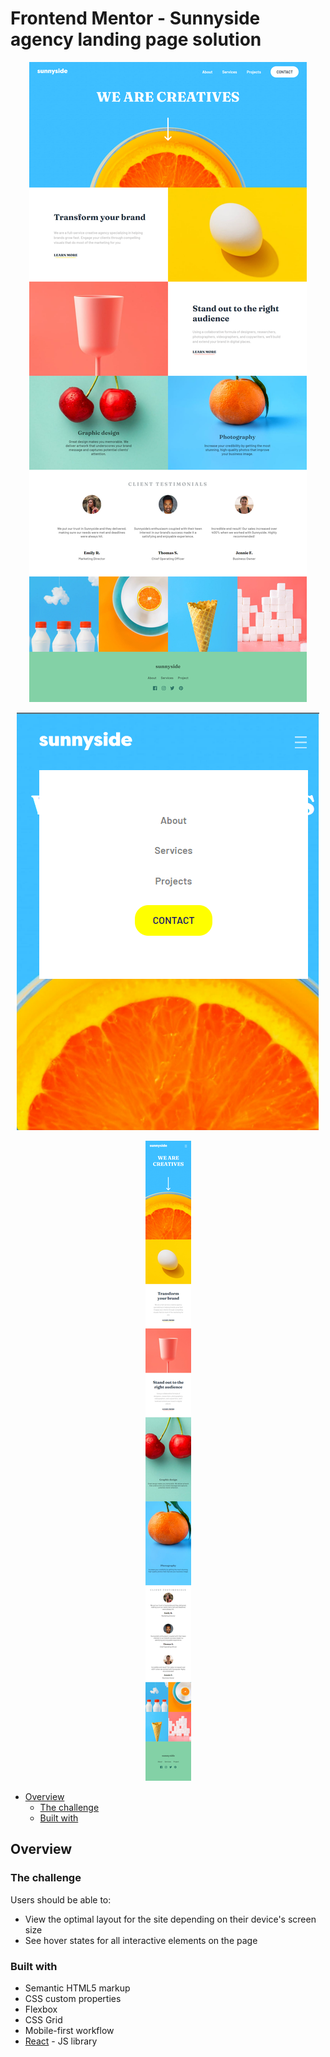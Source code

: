 # Frontend Mentor - Sunnyside agency landing page solution

<p align="center"> 
    <img src="./desktop.png">
</p>
<p align="center"> 
    <img src="./mobile1.png">
</p>
<p align="center"> 
    <img src="./mobilefull.png">
</p>


- [Overview](#overview)
  - [The challenge](#the-challenge)
  - [Built with](#built-with)
  
## Overview

### The challenge

Users should be able to:

- View the optimal layout for the site depending on their device's screen size
- See hover states for all interactive elements on the page

### Built with

- Semantic HTML5 markup
- CSS custom properties
- Flexbox
- CSS Grid
- Mobile-first workflow
- [React](https://reactjs.org/) - JS library